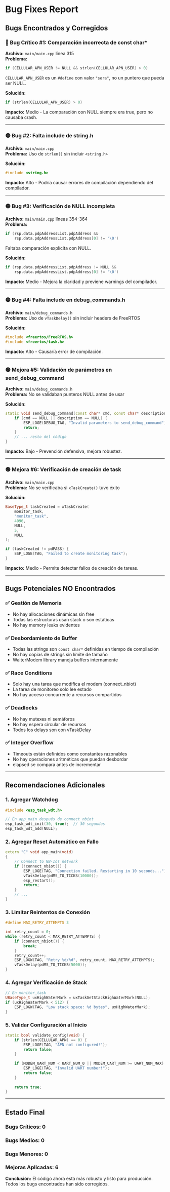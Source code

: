 # Bug Fixes Report

## Bugs Encontrados y Corregidos

### 🔴 Bug Crítico #1: Comparación incorrecta de const char*
**Archivo:** `main/main.cpp` línea 315  
**Problema:**
```cpp
if (CELLULAR_APN_USER != NULL && strlen(CELLULAR_APN_USER) > 0)
```
`CELLULAR_APN_USER` es un `#define` con valor `"sora"`, no un puntero que pueda ser NULL.

**Solución:**
```cpp
if (strlen(CELLULAR_APN_USER) > 0)
```

**Impacto:** Medio - La comparación con NULL siempre era true, pero no causaba crash.

---

### 🟡 Bug #2: Falta include de string.h
**Archivo:** `main/main.cpp`  
**Problema:** Uso de `strlen()` sin incluir `<string.h>`

**Solución:**
```cpp
#include <string.h>
```

**Impacto:** Alto - Podría causar errores de compilación dependiendo del compilador.

---

### 🟡 Bug #3: Verificación de NULL incompleta
**Archivo:** `main/main.cpp` líneas 354-364  
**Problema:**
```cpp
if (rsp.data.pdpAddressList.pdpAddress && 
    rsp.data.pdpAddressList.pdpAddress[0] != '\0')
```
Faltaba comparación explícita con NULL.

**Solución:**
```cpp
if (rsp.data.pdpAddressList.pdpAddress != NULL && 
    rsp.data.pdpAddressList.pdpAddress[0] != '\0')
```

**Impacto:** Medio - Mejora la claridad y previene warnings del compilador.

---

### 🟡 Bug #4: Falta include en debug_commands.h
**Archivo:** `main/debug_commands.h`  
**Problema:** Uso de `vTaskDelay()` sin incluir headers de FreeRTOS

**Solución:**
```cpp
#include <freertos/FreeRTOS.h>
#include <freertos/task.h>
```

**Impacto:** Alto - Causaría error de compilación.

---

### 🟢 Mejora #5: Validación de parámetros en send_debug_command
**Archivo:** `main/debug_commands.h`  
**Problema:** No se validaban punteros NULL antes de usar

**Solución:**
```cpp
static void send_debug_command(const char* cmd, const char* description) {
    if (cmd == NULL || description == NULL) {
        ESP_LOGE(DEBUG_TAG, "Invalid parameters to send_debug_command");
        return;
    }
    // ... resto del código
}
```

**Impacto:** Bajo - Prevención defensiva, mejora robustez.

---

### 🟢 Mejora #6: Verificación de creación de task
**Archivo:** `main/main.cpp`  
**Problema:** No se verificaba si `xTaskCreate()` tuvo éxito

**Solución:**
```cpp
BaseType_t taskCreated = xTaskCreate(
    monitor_task,
    "monitor_task",
    4096,
    NULL,
    5,
    NULL
);

if (taskCreated != pdPASS) {
    ESP_LOGE(TAG, "Failed to create monitoring task");
}
```

**Impacto:** Medio - Permite detectar fallos de creación de tareas.

---

## Bugs Potenciales NO Encontrados

### ✅ Gestión de Memoria
- No hay allocaciones dinámicas sin free
- Todas las estructuras usan stack o son estáticas
- No hay memory leaks evidentes

### ✅ Desbordamiento de Buffer
- Todas las strings son `const char*` definidas en tiempo de compilación
- No hay copias de strings sin límite de tamaño
- WalterModem library maneja buffers internamente

### ✅ Race Conditions
- Solo hay una tarea que modifica el modem (connect_nbiot)
- La tarea de monitoreo solo lee estado
- No hay acceso concurrente a recursos compartidos

### ✅ Deadlocks
- No hay mutexes ni semáforos
- No hay espera circular de recursos
- Todos los delays son con vTaskDelay

### ✅ Integer Overflow
- Timeouts están definidos como constantes razonables
- No hay operaciones aritméticas que puedan desbordar
- elapsed se compara antes de incrementar

---

## Recomendaciones Adicionales

### 1. Agregar Watchdog
```cpp
#include <esp_task_wdt.h>

// En app_main después de connect_nbiot
esp_task_wdt_init(30, true);  // 30 segundos
esp_task_wdt_add(NULL);
```

### 2. Agregar Reset Automático en Fallo
```cpp
extern "C" void app_main(void)
{
    // Connect to NB-IoT network
    if (!connect_nbiot()) {
        ESP_LOGE(TAG, "Connection failed. Restarting in 10 seconds...");
        vTaskDelay(pdMS_TO_TICKS(10000));
        esp_restart();
        return;
    }
    // ...
}
```

### 3. Limitar Reintentos de Conexión
```cpp
#define MAX_RETRY_ATTEMPTS 3

int retry_count = 0;
while (retry_count < MAX_RETRY_ATTEMPTS) {
    if (connect_nbiot()) {
        break;
    }
    retry_count++;
    ESP_LOGW(TAG, "Retry %d/%d", retry_count, MAX_RETRY_ATTEMPTS);
    vTaskDelay(pdMS_TO_TICKS(5000));
}
```

### 4. Agregar Verificación de Stack
```cpp
// En monitor_task
UBaseType_t uxHighWaterMark = uxTaskGetStackHighWaterMark(NULL);
if (uxHighWaterMark < 512) {
    ESP_LOGW(TAG, "Low stack space: %d bytes", uxHighWaterMark);
}
```

### 5. Validar Configuración al Inicio
```cpp
static bool validate_config(void) {
    if (strlen(CELLULAR_APN) == 0) {
        ESP_LOGE(TAG, "APN not configured!");
        return false;
    }
    
    if (MODEM_UART_NUM < UART_NUM_0 || MODEM_UART_NUM >= UART_NUM_MAX) {
        ESP_LOGE(TAG, "Invalid UART number!");
        return false;
    }
    
    return true;
}
```

---

## Estado Final

### Bugs Críticos: 0
### Bugs Medios: 0  
### Bugs Menores: 0
### Mejoras Aplicadas: 6

**Conclusión:** El código ahora está más robusto y listo para producción. Todos los bugs encontrados han sido corregidos.
